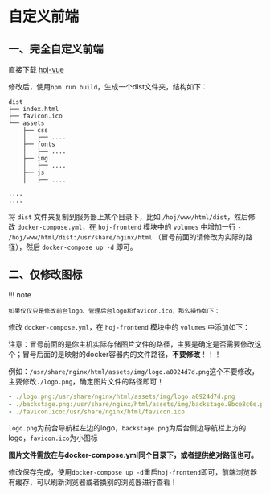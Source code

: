 # 自定义前端


## 一、完全自定义前端

直接下载 [hoj-vue](https://gitee.com/himitzh0730/hoj/tree/master/hoj-vue)

修改后，使用`npm run build`，生成一个dist文件夹，结构如下：

```
dist
├── index.html
├── favicon.ico
└── assets
    ├── css
    │   ├── ....
    ├── fonts
    │   ├── ....
    ├── img
    │   ├── ....
    ├── js
    │   ├── ....

....
....
```

将 `dist` 文件夹复制到服务器上某个目录下，比如 `/hoj/www/html/dist`，然后修改 `docker-compose.yml`，在 `hoj-frontend` 模块中的 `volumes` 中增加一行 `- /hoj/www/html/dist:/usr/share/nginx/html` （冒号前面的请修改为实际的路径），然后 `docker-compose up -d` 即可。


## 二、仅修改图标

!!! note

    如果仅仅只是修改前台logo、管理后台logo和favicon.ico，那么操作如下：


修改 `docker-compose.yml`，在 `hoj-frontend` 模块中的 `volumes` 中添加如下：

注意：冒号前面的是你主机实际存储图片文件的路径，主要是确定是否需要修改这个；冒号后面的是映射的docker容器内的文件路径，**不要修改**！！！

例如：`/usr/share/nginx/html/assets/img/logo.a0924d7d.png`这个不要修改，主要修改`./logo.png`，确定图片文件的路径即可！

```yaml
- ./logo.png:/usr/share/nginx/html/assets/img/logo.a0924d7d.png
- ./backstage.png:/usr/share/nginx/html/assets/img/backstage.8bce8c6e.png
- ./favicon.ico:/usr/share/nginx/html/favicon.ico
```

`logo.png`为前台导航栏左边的logo，`backstage.png`为后台侧边导航栏上方的logo，`favicon.ico`为小图标

**图片文件需放在与docker-compose.yml同个目录下，或者提供绝对路径也可。**

修改保存完成，使用`docker-compose up -d`重启`hoj-frontend`即可，前端浏览器有缓存，可以刷新浏览器或者换别的浏览器进行查看！

